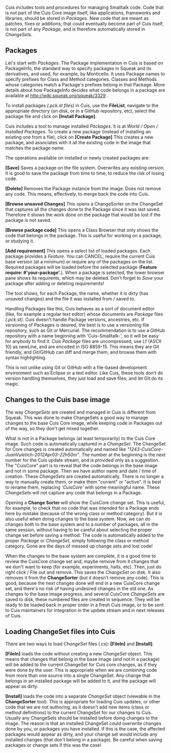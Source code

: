 
Cuis includes tools and procedures for managing Smalltalk code. Code that is not part of the Cuis Core image itself, like applications, frameworks and libraries, should be stored in *Packages*. New code that are meant as patches, fixes or additions; that could eventually become part of Cuis itself, is not part of any *Package*, and is therefore automatically stored in *ChangeSets*.

## Packages

Let's start with *Packages*. The Package implementation in Cuis is based on PackageInfo, the standard way to specify packages in Squeak and its derivatives, and used, for example, by Monticello. It uses Package names to specify prefixes for Class and Method categories. Classes and Methods whose categories match a Package's prefixes belong in that Package. More details about how PackageInfo decides what code belongs in a package are available at http://wiki.squeak.org/squeak/3329 .

To install packages *(.pck.st files)* in Cuis, use the **FileList**, navigate to the appropriate directory (on disk, or in a GitHub repository, etc), select the package file and click on **[Install Package]**.

Cuis includes a tool to manage installed *Packages*. It is at *World / Open / Installed Packages*. To create a new package (instead of installing an existing one from a file), click on **[Create Package]** This creates a new package, and associates with it all the existing code in the image that matches the package name.

The operations available on installed or newly created packages are:

**[Save]** Saves a package on the file system. Overwrites any existing version. It is good to save the package from time to time, to reduce the risk of losing code.

**[Delete]** Removes the Package instance from the image. Does not remove any code. This means, effectively, to merge back the code into Cuis.

**[Browse unsaved Changes]** This opens a ChangeSorter on the ChangeSet that captures all the changes done to the Package since it was last saved. Therefore it shows the work done on the package that would be lost if the package is not saved.

**[Browse package code]** This opens a Class Browser that only shows the code that belongs in the package. This is useful for working on a package, or studying it.

**[Add requirement]** This opens a select list of loaded packages.  Each package provides a *Feature*.  You can CANCEL, require the current Cuis base version (at a minimum) or require any of the packages on the list.  Required packages will be loaded before the selected package (**Feature require: #'your-package'.**).  When a package is selected, the lower browser pane shows its requirents, which may be deleted.  Don't forget to *Save* your package after adding or deleting  requirements!

The tool shows, for each Package, the name, whether it is dirty (has unsaved changes) and the file it was installed from / saved to.

Handling Packages like this, Cuis behaves as a sort of document editor (like, for example a regular text editor) whose documents are *Package* files *(.pck.st)*. Cuis doesn't handle Package versions, ancestries, etc. If versioning of Packages is desired, the best is to use a versioning file repository, such as Git or Mercurial. The recommendation is to use a GitHub repository with a name beginning with 'Cuis-Smalltalk-', so it will be easy for anybody to find it. Cuis *Package* files are uncompressed, use Lf (ASCII 10) as newLine, and are encoded in ISO 8859-15. This means they are Git friendly, and Git/GitHub can diff and merge them, and browse them with syntax highlighting.

This is not unlike using Git or GitHub with a file-based development environment such as Eclipse or a text editor. Like Cuis, these tools don't do version handling themselves, they just load and save files; and let Git do its magic.

## Changes to the Cuis base image

The way *ChangeSets* are created and managed in Cuis is different from Squeak. This was done to make ChangeSets a good way to manage changes to the base Cuis Core image, while keeping code in Packages out of the way, so they don't get mixed together.

What is not in a Package belongs (at least temporarily) to the Cuis Core image. Such code is automatically captured in a *ChangeSet*. The ChangeSet for Core changes is created automatically and named like *"1243-CuisCore-JuanVuletich-2012Apr03-22h50m"*. The number at the beginning is the next number for the Cuis update stream, and is provided only as a suggestion. The "CuisCore" part is to reveal that the code belongs in the base image and not in some package. Then we have author name and date / time of creation. These *ChangeSets* are created automatically. There is no longer a way to manually create them, or make them "current" or "active". It is best to rename them, replacing *'CuisCore'* with some meaningful name. These *ChangeSets* will not capture any code that belongs in a Package.

Opening a **Change Sorter** will show the CuisCore change set. This is useful, for example, to check that no code that was intended for a Package ends here by mistake (because of the wrong class or method category). But it is also useful when doing changes to the base system. Now, we can do changes both to the base system and to a number of packages, all in the same session, without having to be careful about selecting the proper change set before saving a method: The code is automatically added to the proper *Package* or *ChangeSet*, simply following the class or method category. Gone are the days of messed up change sets and lost code!

When the changes to the base system are complete, it is a good time to review the CuisCore change set and, maybe remove from it changes that we don't want to keep (for example, experiments, halts, etc). Then, just do right click / File out and remove. This saves the *ChangeSet* on disk. It also removes it from the **ChangeSorter** (but it doesn't remove any code). This is good, because the next changes done will end in a new CuisCore change set, and there's no risk of having undesired changes in the old one. As changes to the base image progress, and several CuisCore *ChangeSets* are saved to disk, these numbered files are created in sequence. They will be ready to be loaded back in proper order in a fresh Cuis image, or to be sent to Cuis maintainers for integration in the update stream and in next releases of Cuis.

## Loading ChangeSet files into Cuis

There are two ways to load *ChangeSet* files (.cs): **[FileIn]** and **[Install]**.

**[FileIn]** loads the code without creating a new *ChangeSet* object. This means that changes that belong in the base image (and not in a package) will be added to the current ChangeSet for Cuis core changes, as if they were done by the user. This is appropriate when we are combining code from more than one source into a single ChangeSet. Any change that belongs in an installed package will be added to it, and the package will appear as dirty.

**[Install]** loads the code into a separate *ChangeSet* object (viewable in the **ChangeSorter** tool). This is appropriate for loading Cuis updates, or other code that we are not authoring, as it doesn't add new items (class or method definitions) to the current ChangeSet for our changes to Cuis. Usually any ChangeSets should be installed before doing changes to the image. The reason is that an installed ChangeSet could overwrite changes done by you, or packages you have installed. If this is the case, the affected packages would appear as dirty, and your change set would include any installed changes (that don't belong in a package). Be careful when saving packages or change sets if this was the case!
